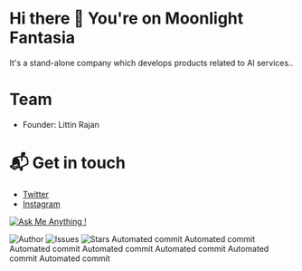 # Hi there 👋 You're on Moonlight Fantasia

It's a stand-alone company which develops products related to AI services..

# Team
- Founder: Littin Rajan

# 📬 Get in touch
- [Twitter](https://www.twitter.com/MoonlightFanta1)
- [Instagram](https://www.instagram.com/moonlightfantaisa)

[![Ask Me Anything !](https://img.shields.io/badge/Ask%20me-anything-1abc9c.svg)](https://github.com/moonlightfantasia/moonlightfantasia)


![Author](https://img.shields.io/badge/author-littinrajan-blue)
![Issues](https://img.shields.io/github/issues/moonlightfantasia/moonlightfantasia)
![Stars](https://img.shields.io/github/stars/moonlightfantasia/moonlightfantasia)
Automated commit
Automated commit
Automated commit
Automated commit
Automated commit
Automated commit
Automated commit

